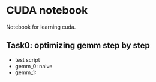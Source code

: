 # CUDA notebook

Notebook for learning cuda.

## Task0: optimizing gemm step by step

- test script
- gemm_0: naive
- gemm_1: 